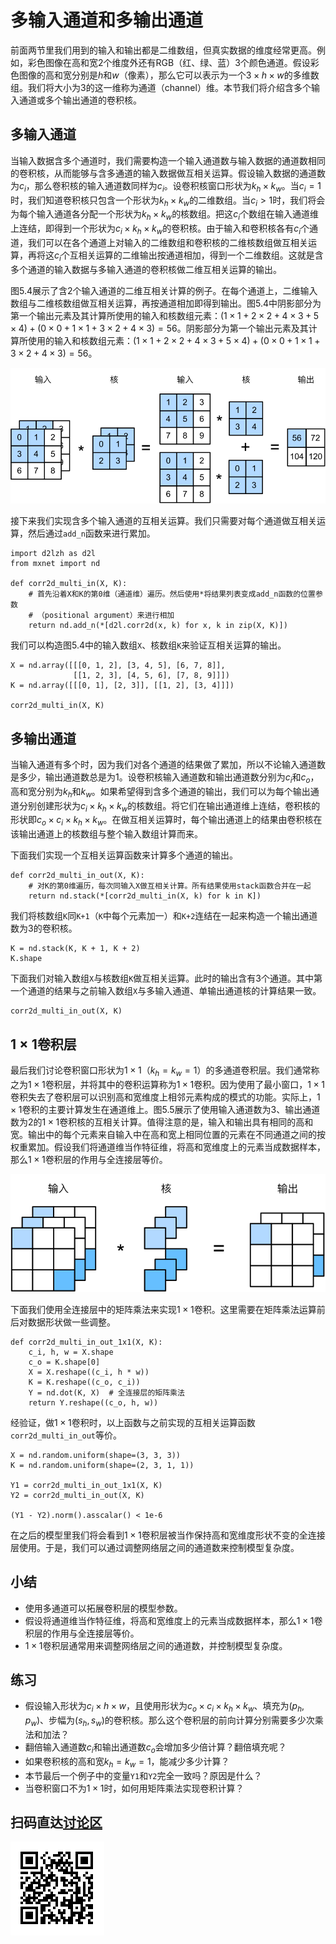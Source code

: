 # 多输入通道和多输出通道

前面两节里我们用到的输入和输出都是二维数组，但真实数据的维度经常更高。例如，彩色图像在高和宽2个维度外还有RGB（红、绿、蓝）3个颜色通道。假设彩色图像的高和宽分别是$h$和$w$（像素），那么它可以表示为一个$3\times h\times w$的多维数组。我们将大小为3的这一维称为通道（channel）维。本节我们将介绍含多个输入通道或多个输出通道的卷积核。



## 多输入通道

当输入数据含多个通道时，我们需要构造一个输入通道数与输入数据的通道数相同的卷积核，从而能够与含多通道的输入数据做互相关运算。假设输入数据的通道数为$c_i$，那么卷积核的输入通道数同样为$c_i$。设卷积核窗口形状为$k_h\times k_w$。当$c_i=1$时，我们知道卷积核只包含一个形状为$k_h\times k_w$的二维数组。当$c_i > 1$时，我们将会为每个输入通道各分配一个形状为$k_h\times k_w$的核数组。把这$c_i$个数组在输入通道维上连结，即得到一个形状为$c_i\times k_h\times k_w$的卷积核。由于输入和卷积核各有$c_i$个通道，我们可以在各个通道上对输入的二维数组和卷积核的二维核数组做互相关运算，再将这$c_i$个互相关运算的二维输出按通道相加，得到一个二维数组。这就是含多个通道的输入数据与多输入通道的卷积核做二维互相关运算的输出。

图5.4展示了含2个输入通道的二维互相关计算的例子。在每个通道上，二维输入数组与二维核数组做互相关运算，再按通道相加即得到输出。图5.4中阴影部分为第一个输出元素及其计算所使用的输入和核数组元素：$(1\times1+2\times2+4\times3+5\times4)+(0\times0+1\times1+3\times2+4\times3)=56$。阴影部分为第一个输出元素及其计算所使用的输入和核数组元素：$(1\times1+2\times2+4\times3+5\times4)+(0\times0+1\times1+3\times2+4\times3)=56$。

![含2个输入通道的互相关计算](../img/conv_multi_in.svg)


接下来我们实现含多个输入通道的互相关运算。我们只需要对每个通道做互相关运算，然后通过`add_n`函数来进行累加。

```{.python .input  n=1}
import d2lzh as d2l
from mxnet import nd

def corr2d_multi_in(X, K):
    # 首先沿着X和K的第0维（通道维）遍历。然后使用*将结果列表变成add_n函数的位置参数
    # （positional argument）来进行相加
    return nd.add_n(*[d2l.corr2d(x, k) for x, k in zip(X, K)])
```

我们可以构造图5.4中的输入数组`X`、核数组`K`来验证互相关运算的输出。

```{.python .input  n=2}
X = nd.array([[[0, 1, 2], [3, 4, 5], [6, 7, 8]],
              [[1, 2, 3], [4, 5, 6], [7, 8, 9]]])
K = nd.array([[[0, 1], [2, 3]], [[1, 2], [3, 4]]])

corr2d_multi_in(X, K)
```

## 多输出通道

当输入通道有多个时，因为我们对各个通道的结果做了累加，所以不论输入通道数是多少，输出通道数总是为1。设卷积核输入通道数和输出通道数分别为$c_i$和$c_o$，高和宽分别为$k_h$和$k_w$。如果希望得到含多个通道的输出，我们可以为每个输出通道分别创建形状为$c_i\times k_h\times k_w$的核数组。将它们在输出通道维上连结，卷积核的形状即$c_o\times c_i\times k_h\times k_w$。在做互相关运算时，每个输出通道上的结果由卷积核在该输出通道上的核数组与整个输入数组计算而来。

下面我们实现一个互相关运算函数来计算多个通道的输出。

```{.python .input  n=3}
def corr2d_multi_in_out(X, K):
    # 对K的第0维遍历，每次同输入X做互相关计算。所有结果使用stack函数合并在一起
    return nd.stack(*[corr2d_multi_in(X, k) for k in K])
```

我们将核数组`K`同`K+1`（`K`中每个元素加一）和`K+2`连结在一起来构造一个输出通道数为3的卷积核。

```{.python .input  n=4}
K = nd.stack(K, K + 1, K + 2)
K.shape
```

下面我们对输入数组`X`与核数组`K`做互相关运算。此时的输出含有3个通道。其中第一个通道的结果与之前输入数组`X`与多输入通道、单输出通道核的计算结果一致。

```{.python .input  n=5}
corr2d_multi_in_out(X, K)
```

## $1\times 1$卷积层

最后我们讨论卷积窗口形状为$1\times 1$（$k_h=k_w=1$）的多通道卷积层。我们通常称之为$1\times 1$卷积层，并将其中的卷积运算称为$1\times 1$卷积。因为使用了最小窗口，$1\times 1$卷积失去了卷积层可以识别高和宽维度上相邻元素构成的模式的功能。实际上，$1\times 1$卷积的主要计算发生在通道维上。图5.5展示了使用输入通道数为3、输出通道数为2的$1\times 1$卷积核的互相关计算。值得注意的是，输入和输出具有相同的高和宽。输出中的每个元素来自输入中在高和宽上相同位置的元素在不同通道之间的按权重累加。假设我们将通道维当作特征维，将高和宽维度上的元素当成数据样本，那么$1\times 1$卷积层的作用与全连接层等价。

![使用输入通道数为3、输出通道数为2的$1\times 1$卷积核的互相关计算。输入和输出具有相同的高和宽](../img/conv_1x1.svg)

下面我们使用全连接层中的矩阵乘法来实现$1\times 1$卷积。这里需要在矩阵乘法运算前后对数据形状做一些调整。

```{.python .input  n=6}
def corr2d_multi_in_out_1x1(X, K):
    c_i, h, w = X.shape
    c_o = K.shape[0]
    X = X.reshape((c_i, h * w))
    K = K.reshape((c_o, c_i))
    Y = nd.dot(K, X)  # 全连接层的矩阵乘法
    return Y.reshape((c_o, h, w))
```

经验证，做$1\times 1$卷积时，以上函数与之前实现的互相关运算函数`corr2d_multi_in_out`等价。

```{.python .input  n=7}
X = nd.random.uniform(shape=(3, 3, 3))
K = nd.random.uniform(shape=(2, 3, 1, 1))

Y1 = corr2d_multi_in_out_1x1(X, K)
Y2 = corr2d_multi_in_out(X, K)

(Y1 - Y2).norm().asscalar() < 1e-6
```

在之后的模型里我们将会看到$1\times 1$卷积层被当作保持高和宽维度形状不变的全连接层使用。于是，我们可以通过调整网络层之间的通道数来控制模型复杂度。


## 小结

* 使用多通道可以拓展卷积层的模型参数。
* 假设将通道维当作特征维，将高和宽维度上的元素当成数据样本，那么$1\times 1$卷积层的作用与全连接层等价。
* $1\times 1$卷积层通常用来调整网络层之间的通道数，并控制模型复杂度。


## 练习

* 假设输入形状为$c_i\times h\times w$，且使用形状为$c_o\times c_i\times k_h\times k_w$、填充为$(p_h, p_w)$、步幅为$(s_h, s_w)$的卷积核。那么这个卷积层的前向计算分别需要多少次乘法和加法？
* 翻倍输入通道数$c_i$和输出通道数$c_o$会增加多少倍计算？翻倍填充呢？
* 如果卷积核的高和宽$k_h=k_w=1$，能减少多少计算？
* 本节最后一个例子中的变量`Y1`和`Y2`完全一致吗？原因是什么？
* 当卷积窗口不为$1\times 1$时，如何用矩阵乘法实现卷积计算？


## 扫码直达[讨论区](https://discuss.gluon.ai/t/topic/6405)

![](../img/qr_channels.svg)
